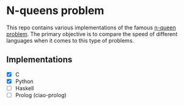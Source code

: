 # N-queens problem

This repo contains various implementations of the famous [n-queen
problem](https://en.wikipedia.org/wiki/Eight_queens_puzzle). The primary
objective is to compare the speed of different languages when it comes to this
type of problems. 

## Implementations
- [X] C
- [x] Python
- [ ] Haskell
- [ ] Prolog (ciao-prolog)

